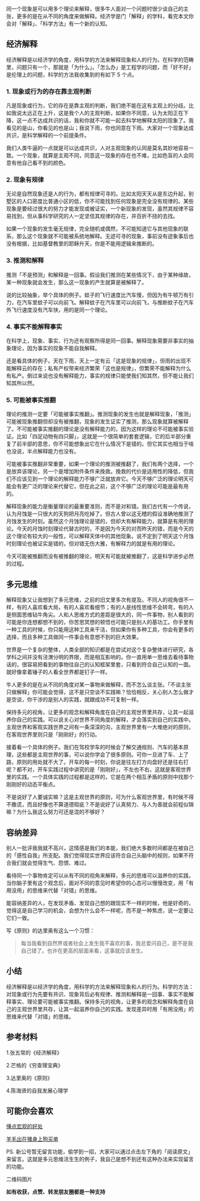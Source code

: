 同一个现象是可以用多个理论来解释，很多牛人面对一个问题时很少谈自己的主张，更多的是在从不同的角度来做解释。经济学是门「解释」的学科，看完本文你会对「解释」、「科学方法」有一个新的认知。

## 经济解释

经济解释是以经济学的角度，用科学的方法来解释现象和人的行为。在科学的范畴里，问题只有一个，那就是「为什么」。「怎么办」是工程学的问题，而「好不好」是伦理上的问题，科学的方法我收集到的有如下 5 个点。

### 1. 现象或行为的存在靠主观判断

凡是现象或行为，它的存在是靠主观的判断，我们绝不能在这有主观上的分歧。比如我说太远正在上升，这是我个人的主观判断，如果你不同意，认为太阳正在下降，这一点不达成共识的话，我和你就不可能一起去科学地解释太阳的现象了。我看见的是山，你看见的也是山；我说下雨，你也同意在下雨。大家对一个现象达成共识，是科学解释的一个前提条件。

我们人类牛逼的一点就是可以达成共识，人对主观现象的认同是莫名其妙地容易一致。一个现象，就算是主观不同，同意这一现象的存在也不难，比如色盲的人会同意有他自己看不到的颜色。

### 2. 现象有规律

无论是自然现象还是人的行为，都有规律可寻的。比如太阳天天从是东边升起，别墅区的人口密度比普通小区的低，你不可能找到任何现象是完全没有规律的。某些现象是要经过很大的努力才能发现或被证实，一个新现象的发现，虽然其规律不容易找到，但从事科学研究的人一定坚信其规律的存在，并百折不挠的去找。

如果一个现象的发生毫无规律，完全随机或偶然，不可能知道它与其他现象的联系，那么这个现象就不可能被系统地解释。无迹可寻的现象，事前没有迹象事后也没有根据，比如基督教里的耶稣升天，你是不能用逻辑来推断的。

### 3. 推测和解释

推测「不是预测」和解释是一回事。假设我们推测在某些情况下，由于某种缘故，某一种现象就会发生，那么这一现象的产生就算是被解释了。

说的比较抽象，举个具体的例子。蚊子的飞行速度比汽车慢，但因为有牛顿万有引力，在汽车里蚊子可以向前飞。解释蚊子在汽车里可以向前飞，与推断蚊子在汽车外飞行速度没有汽车快，用的是同一个理论。

### 4. 事实不能解释事实

在科学上，现象、事实、行为还有观察所得是同一回事。解释现象需要非事实的抽象理论，因为事实的现象不能自我解释。

还是看具体的例子。天在下雨，天上一定有云「这是现象的规律」，但雨的出现不能解释云的存在；私有产权带来经济繁荣「这也是规律」，但繁荣不能解释为什么有私产。倒过来说也没有解释能力，事实的规律只能使我们知其然，但不能让我们知其所以然。

### 5. 可能被事实推翻

理论的推测一定要「可能被事实推翻」。推测现象的发生也就是解释现象，「推测」可能被现象推翻但却没有被推翻，现象的发生证实了推测，那么现象就算被解释了。不可能被事实推翻的理论是没有解释能力的，因为这样的理论不可能被事实验证。比如「四足动物有四只脚」，这就是一个很简单的套套逻辑，它的后半部分重复了前半部的意思，你不可能想象出它在什么情况下是错的。但它其实也相当于啥也没说，半点解释能力也没有。

可能被事实推翻非常重要，如果一个理论的推测被推翻了，我们有两个选择，一个是放弃该理论，另一个是增加附件条件来挽救。挽救的代价是适用性的降低，但我们不应该见到一个理论的解释能力不够广泛就放弃它。今天不够广泛的理论明天可能会有更广泛的理论来代替它，但在此之前，这个不够广泛的理论可能是最有用的。

解释现象的能力是衡量理论的最重要准则，而不是对和错。我们古代有一个传说，认为月蚀是一只很大的天狗把月亮吃掉了。但古人曾以这无稽的假设准确地推测了月蚀发生的时刻。虽然这个月蚀理论是错的，但却大有解释能力，就算是有用的理论。今天的月蚀时刻理论代替古时的，不是因为今天的对而昨天的错，而是今天的这个理论有较大的一般性，可以解释天体中的其他现象。说不定到了明天这个月蚀时刻理论也被证实是错的，但对错无伤大雅，有解释力的就是有用的理论。

今天可能被推翻而没有被推翻的理论，明天有可能就被推翻了，这是科学进步必然的过程。

## 多元思维

解释现象又让我想到了多元思维，之前的旧文里多次有提及。不同人的视角很不一样，有的人喜欢看大局，有的人喜欢看细节；有的人是线性思维不会转弯，有的人是侧面思维钻牛角尖。人和人思维方式的差距是很大的，同一件事物，别人看到的可能是你连想都想不到的，你苦思冥想的顿悟也可能只是别人的基功工。你手里有一种工具的时候，你只能用这种工具来干活，但如果你有多种工具，你会有更多的选择，而且多种工具做同一件事会有意想不到的巨大效果。

世界是一个复杂的整体，人类全部的知识都是在尝试对这个复杂整体进行研究，各学科之间并没有泾渭分明的界限，而是相互影响的。你一直用单一思维去看待事物话的，很容易把看到的事物往自己的认知框架里套，只看到符合自己认知的一面。就好像拿着锤子的人看全世界都是钉子一样。

牛人更多的是在从不同的角度对某一事物来做解释，而不怎么谈主张。「不谈主张只做解释」你可能会觉得，这不是只空谈不实践嘛？恰恰相反，关心别人怎么做才是空谈，你干涉的是别人的实践，就跟成功不可复制一样。

保持多元的视角，让更多的观念和解释角度在自己的主观世界里共存，让其一起滋养你自己的实践。可以说关心对世界不同角度的解释，才会落实到自己的实践中。主观世界和客观实践世界之间有一条深深的沟，主观世界里有一大堆绝对的原则，在客观世界里则只是「刚刚好」的行动。

接着看一个具体的例子。我们在驾校学车的时候会了解交通规则、汽车的基本原理，这些都是主观世界的事，可以说你学会了很多原则。可你一旦进了车、上了路，原则的用处就不大了。开车的每一时刻，你说是往左打方向盘好还是往右打呢？都不对，开车实践过程中讲究的是「刚刚好」，不左也不右，这就是客观世界里的实践。一个具体实践的过程都是这样的，它是在两个相互矛盾的原则中找那个刚刚好的动态平衡点。

不是说好了人要诚实嘛？这是主观世界的原则，可为什么客观世界里，有时候不得不撒谎，而且好像也不算道德瑕疵？不是说好了认真努力、与人为善就会前程似锦嘛？为什么我这么努力可还是混的不够好？

## 容纳差异

别人一批评我我就不高兴，这情感是我们的本能，我们绝大多数时间都是在被自己的「感性自我」所支配。我们觉得现实世界应该符合自己头脑中的规则，如果不符合我们就会觉得生气、怨恨、难过。

看待同一个事物肯定可以从有不同的视角来解释，多元的思维可以滋养你的实践，当你脑子里有这个观念后，面对不同的意见时希望你的心态可以慢慢改变，用「有用没用」的思维来代替「对错」的思维。

能容纳差异的人，在发现矛盾、发现自己想的跟现实不一样的时候，他是好奇的，觉得这是自己学习的机会，会想为什么会不一样呢，而不是一种焦虑，说一定要让它们一致。

写《原则》的达里奥有这么一个习惯：

> 每当我看到自然界或者社会上发生我不喜欢的事，我总爱问自己，是不是我自己错了。也许在更高的层面来看，这事就应该发生。

## 小结
经济解释是以经济学的角度，用科学的方法来解释现象和人的行为。科学的方法：对现象或行为先要有共识、现象背后必有规律、推测和解释是一回事、事实不能解释事实、理论要可能被事实推翻。保持多元的视角，让更多的观念和解释角度在自己的主观世界里共存，让其一起滋养你自己的实践。发现差异时用「有用没用」的思维来代替「对错」的思维。

## 参考材料

1.张五常的《经济解释》

2.芒格的《穷查理宝典》

3.达里奥的《原则》

4.陈海贤的自我发展心理学

## 可能你会喜欢
[懂点宏观的好处](https://mp.weixin.qq.com/s/9JwAfjMk5GNT83Zrd3zMNg)

[羊毛出在猪身上狗买单](https://mp.weixin.qq.com/s?__biz=MzU4MzQ5MTc2Mg==&mid=2247483735&idx=1&sn=6fba2c5357c0af32f2ccd92a0add0967&chksm=fda9088acade819c1771b8747f62a5c5adb52d87dc49993ae5d9bc7f154ebe6838a17f0b154a#rd)

PS. 新公号暂无留言功能，偷学到一招，大家可以通过点击左下角的「阅读原文」来留言。这就是多元思维活生生的例子，我自己是想不到还有这种办法来实现留言的功能。

二维码图片

**如有收获，点赞、转发朋友圈都是一种支持**